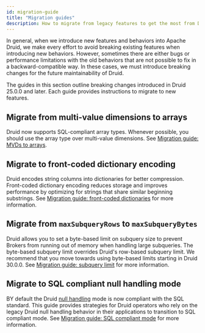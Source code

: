 ```yaml
---
id: migration-guide
title: "Migration guides"
description: How to migrate from legacy features to get the most from Druid updates
---
```


<!--
  ~ Licensed to the Apache Software Foundation (ASF) under one
  ~ or more contributor license agreements.  See the NOTICE file
  ~ distributed with this work for additional information
  ~ regarding copyright ownership.  The ASF licenses this file
  ~ to you under the Apache License, Version 2.0 (the
  ~ "License"); you may not use this file except in compliance
  ~ with the License.  You may obtain a copy of the License at
  ~
  ~   http://www.apache.org/licenses/LICENSE-2.0
  ~
  ~ Unless required by applicable law or agreed to in writing,
  ~ software distributed under the License is distributed on an
  ~ "AS IS" BASIS, WITHOUT WARRANTIES OR CONDITIONS OF ANY
  ~ KIND, either express or implied.  See the License for the
  ~ specific language governing permissions and limitations
  ~ under the License.
  -->

In general, when we introduce new features and behaviors into Apache Druid, we make every effort to avoid breaking existing features when introducing new behaviors. However, sometimes there are either bugs or performance limitations with the old behaviors that are not possible to fix in a backward-compatible way. In these cases, we must introduce breaking changes for the future maintainability of Druid. 

The guides in this section outline breaking changes introduced in Druid 25.0.0 and later. Each guide provides instructions to migrate to new features.


## Migrate from multi-value dimensions to arrays

Druid now supports SQL-compliant array types. Whenever possible, you should use the array type over multi-value dimensions. See [Migration guide: MVDs to arrays](./migr-mvd-array.md).

## Migrate to front-coded dictionary encoding

Druid encodes string columns into dictionaries for better compression. Front-coded dictionary encoding reduces storage and improves performance by optimizing for strings that share similar beginning substrings. See [Migration guide: front-coded dictionaries](./migr-front-coded-dict.md) for more information.

## Migrate from `maxSubqueryRows` to `maxSubqueryBytes`

Druid allows you to set a byte-based limit on subquery size to prevent Brokers from running out of memory when handling large subqueries. The byte-based subquery limit overrides Druid's row-based subquery limit. We recommend that you move towards using byte-based limits starting in Druid 30.0.0. See [Migration guide: subquery limit](./migr-subquery-limit.md) for more information.

## Migrate to SQL compliant null handling mode

BY default the Druid [null handling](../querying/sql-data-types.md#null-values) mode is now compliant with the SQL standard.
This guide provides strategies for Druid operators who rely on the legacy Druid null handling behavior in their applications to transition to SQL compliant mode.  See [Migration guide: SQL compliant mode](./migr-ansi-sql-null.md
) for more information.